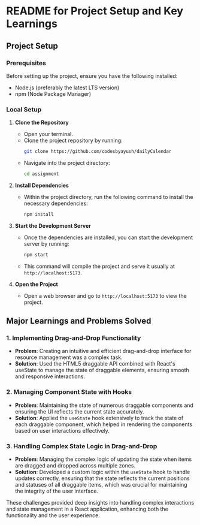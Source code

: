 # README for Project Setup and Key Learnings

## Project Setup

### Prerequisites

Before setting up the project, ensure you have the following installed:

- Node.js (preferably the latest LTS version)
- npm (Node Package Manager)

### Local Setup

1. **Clone the Repository**

   - Open your terminal.
   - Clone the project repository by running:
     ```bash
     git clone https://github.com/codesbyayush/dailyCalendar
     ```
   - Navigate into the project directory:
     ```bash
     cd assignment
     ```

2. **Install Dependencies**

   - Within the project directory, run the following command to install the necessary dependencies:
     ```bash
     npm install
     ```

3. **Start the Development Server**

   - Once the dependencies are installed, you can start the development server by running:
     ```bash
     npm start
     ```
   - This command will compile the project and serve it usually at `http://localhost:5173`.

4. **Open the Project**
   - Open a web browser and go to `http://localhost:5173` to view the project.

## Major Learnings and Problems Solved

### 1. Implementing Drag-and-Drop Functionality

- **Problem**: Creating an intuitive and efficient drag-and-drop interface for resource management was a complex task.
- **Solution**: Used the HTML5 draggable API combined with React's useState to manage the state of draggable elements, ensuring smooth and responsive interactions.

### 2. Managing Component State with Hooks

- **Problem**: Maintaining the state of numerous draggable components and ensuring the UI reflects the current state accurately.
- **Solution**: Applied the `useState` hook extensively to track the state of each draggable component, which helped in rendering the components based on user interactions effectively.

### 3. Handling Complex State Logic in Drag-and-Drop

- **Problem**: Managing the complex logic of updating the state when items are dragged and dropped across multiple zones.
- **Solution**: Developed a custom logic within the `useState` hook to handle updates correctly, ensuring that the state reflects the current positions and statuses of all draggable items, which was crucial for maintaining the integrity of the user interface.

These challenges provided deep insights into handling complex interactions and state management in a React application, enhancing both the functionality and the user experience.
